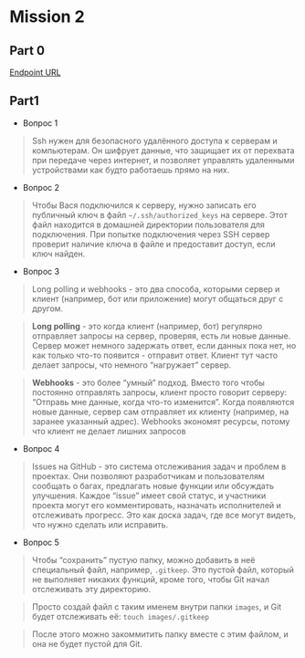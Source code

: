 # Mission 2

## Part 0

[Endpoint URL](https://am4b7i.buildship.run/task4?question=write%20small%20topic%20about%20how%20stupid%20you%20are)

## Part1

- Вопрос 1	 
> Ssh нужен для безопасного удалённого доступа к серверам и компьютерам. Он шифрует данные, что защищает их от перехвата при передаче через интернет, и позволяет управлять удаленными устройствами как будто работаешь прямо на них.

- Вопрос 2	 
> Чтобы Вася подключился к серверу, нужно записать его публичный ключ в файл `~/.ssh/authorized_keys` на сервере. Этот файл находится в домашней директории пользователя для подключения. При попытке подключения через SSH сервер проверит наличие ключа в файле и предоставит доступ, если ключ найден.

- Вопрос 3	 
> Long polling и webhooks - это два способа, которыми сервер и клиент (например, бот или приложение) могут общаться друг с другом.

> **Long polling** - это когда клиент (например, бот) регулярно отправляет запросы на сервер, проверяя, есть ли новые данные. Сервер может немного задержать ответ, если данных пока нет, но как только что-то появится - отправит ответ. Клиент тут часто делает запросы, что немного “нагружает” сервер.

> **Webhooks** - это более “умный” подход. Вместо того чтобы постоянно отправлять запросы, клиент просто говорит серверу: “Отправь мне данные, когда что-то изменится”. Когда появляются новые данные, сервер сам отправляет их клиенту (например, на заранее указанный адрес). Webhooks экономят ресурсы, потому что клиент не делает лишних запросов

- Вопрос 4	 
> Issues на GitHub - это система отслеживания задач и проблем в проектах. Они позволяют разработчикам и пользователям сообщать о багах, предлагать новые функции или обсуждать улучшения. Каждое “issue” имеет свой статус, и участники проекта могут его комментировать, назначать исполнителей и отслеживать прогресс. Это как доска задач, где все могут видеть, что нужно сделать или исправить.

- Вопрос 5	 
> Чтобы “сохранить” пустую папку, можно добавить в неё специальный файл, например, `.gitkeep`. Это пустой файл, который не выполняет никаких функций, кроме того, чтобы Git начал отслеживать эту директорию.

> Просто создай файл с таким именем внутри папки `images`, и Git будет отслеживать её: `touch images/.gitkeep`

> После этого можно закоммитить папку вместе с этим файлом, и она не будет пустой для Git.

